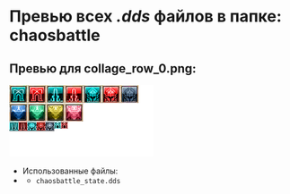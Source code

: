 # Превью всех ***.dds*** файлов в папке: chaosbattle
## Превью для collage_row_0.png:
![collage_row_0.png](collage_row_0.png)
- Использованные файлы:
- - ``` chaosbattle_state.dds ```
